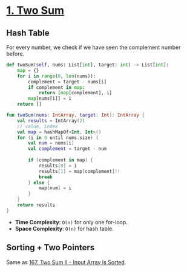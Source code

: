 # [1. Two Sum](https://leetcode.com/problems/two-sum/)

## Hash Table
For every number, we check if we have seen the complement number before.

```python
def twoSum(self, nums: List[int], target: int) -> List[int]:
    map = {}
    for i in range(0, len(nums)):
        complement = target - nums[i]
        if complement in map:
            return [map[complement], i]
        map[nums[i]] = i
    return []
```

```kotlin
fun twoSum(nums: IntArray, target: Int): IntArray {
    val results = IntArray(2)
    // value, index
    val map = hashMapOf<Int, Int>()
    for (i in 0 until nums.size) {
        val num = nums[i]
        val complement = target - num
        
        if (complement in map) {
            results[0] = i
            results[1] = map[complement]!!
            break
        } else {
            map[num] = i
        }
    }
    return results
}
```

* **Time Complexity**: `O(n)` for only one for-loop.
* **Space Complexity**: `O(n)` for hash table.

## Sorting + Two Pointers
Same as [167. Two Sum II - Input Array Is Sorted](../leetcode/167.two-sum-ii-input-array-is-sorted.md).
